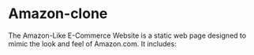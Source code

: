 # Amazon-clone
The Amazon-Like E-Commerce Website is a static web page designed to mimic the look and feel of Amazon.com. It includes:
